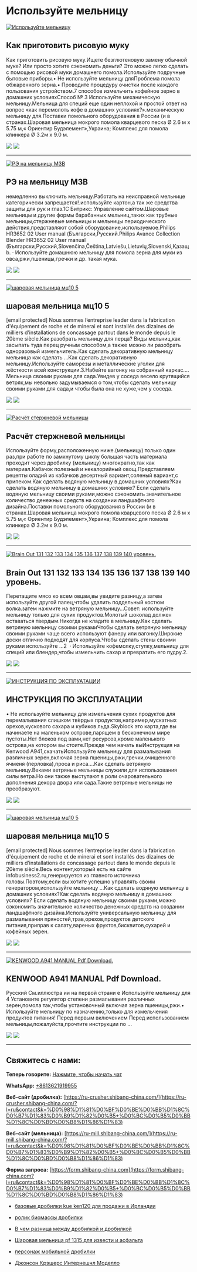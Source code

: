 # Используйте мельницу

<a href="https://swt.shibang-china.com/?l=ru&img&k=%D0%98%D1%81%D0%BF%D0%BE%D0%BB%D1%8C%D0%B7%D1%83%D0%B9%D1%82%D0%B5+%D0%BC%D0%B5%D0%BB%D1%8C%D0%BD%D0%B8%D1%86%D1%83" target="_blank">![Используйте мельницу](http://static.shibang-china.com/all-800x300/707.jpg)</a>

## Как приготовить рисовую муку
Как приготовить рисовую муку.Ищете безглютеновую замену обычной муке? Или просто хотите сэкономить деньги? Это можно легко сделать с помощью рисовой муки домашнего помола.Используйте подручные бытовые приборы.• Не используйте мельницу дляПроблема помола обжаренного зерна.• Проводите процедуру очистки после каждого пользования устройством.7 способов измельчить кофейное зерно в домашних условияхСпособ № 3 Используйте механическую мельницу.Мельница для специй еще один неплохой и простой ответ на вопрос &#171;как перемолоть кофе в домашних условиях?&#187;.механическую мельницу для.Поставки помольного оборудования в России (и в странах.Шаровая мельница мокрого помола кварцевого песка &#216; 2.6 м x 5.75 м,&#171; Ориентир Будэлемент&#187;,Украина; Комплекс для помола клинкера &#216; 3.2м x 9.0 м.


<a href="https://whatsapp.shibangsoft.com/WhatsApp.php" target="_blank" title="WhatsApp">![](http://static.shibang-china.com/icon/whatsapp.png)</a> <a href="https://swt.shibang-china.com/?l=ru&icon&k=%D0%98%D1%81%D0%BF%D0%BE%D0%BB%D1%8C%D0%B7%D1%83%D0%B9%D1%82%D0%B5+%D0%BC%D0%B5%D0%BB%D1%8C%D0%BD%D0%B8%D1%86%D1%83" target="_blank">![](http://static.shibang-china.com/icon/chat-ru.png)</a>

---

<a href="https://swt.shibang-china.com/?l=ru&img&k=%D0%98%D1%81%D0%BF%D0%BE%D0%BB%D1%8C%D0%B7%D1%83%D0%B9%D1%82%D0%B5+%D0%BC%D0%B5%D0%BB%D1%8C%D0%BD%D0%B8%D1%86%D1%83" target="_blank">![РЭ на мельницу МЗВ](http://static.shibang-china.com/all-800x300/1191.jpg)</a>

## РЭ на мельницу МЗВ
немедленно выключить мельницу.Работать на неисправной мельнице категорически запрещается!.используйте картон,а так же средства защиты для рук и глаз.1С Битрикс: Управление сайтом.Шаровые мельницы и другие формы барабанных мельниц,таких как трубные мельницы,стержневые мельницы и мельницы периодического действия,представляют собой оборудование,используемое.Philips HR3652 02 User manual (Български,Русский.Philips Avance Collection Blender HR3652 02 User manual (Български,Русский,Slovenčina,Čeština,Latviešu,Lietuvių,Slovenski,Қазащb.&nbsp;&#0183;&#32;Используйте домашнюю мельницу для помола зерна для муки из овса,ржи,пшеницы,гречки и др. такая мука.


<a href="https://whatsapp.shibangsoft.com/WhatsApp.php" target="_blank" title="WhatsApp">![](http://static.shibang-china.com/icon/whatsapp.png)</a> <a href="https://swt.shibang-china.com/?l=ru&icon&k=%D0%98%D1%81%D0%BF%D0%BE%D0%BB%D1%8C%D0%B7%D1%83%D0%B9%D1%82%D0%B5+%D0%BC%D0%B5%D0%BB%D1%8C%D0%BD%D0%B8%D1%86%D1%83" target="_blank">![](http://static.shibang-china.com/icon/chat-ru.png)</a>

---

<a href="https://swt.shibang-china.com/?l=ru&img&k=%D0%98%D1%81%D0%BF%D0%BE%D0%BB%D1%8C%D0%B7%D1%83%D0%B9%D1%82%D0%B5+%D0%BC%D0%B5%D0%BB%D1%8C%D0%BD%D0%B8%D1%86%D1%83" target="_blank">![шаровая мельница мц10 5](http://static.shibang-china.com/all-800x300/43.jpg)</a>

## шаровая мельница мц10 5
[email protected] Nous sommes l’entreprise leader dans la fabrication d'&#233;quipement de roche et de minerai et sont install&#233;s des dizaines de milliers d’installations de concassage partout dans le monde depuis le 20&#232;me si&#232;cle.Как разобрать мельницу для перца? Виды мельниц,как засыпать туда перец ручным способом,а также можно ли разобрать одноразовый измельчитель.Как сделать декоративную мельницу мельница как сделать …Как сделать декоративную мельницу.Используйте саморезы и металлические уголки для жёсткости всей конструкции.3.Набейте вагонку на собранный каркас.…Мельница своими руками для сада.Увидев у соседа весело крутящийся ветряк,мы невольно задумываемся о том,чтобы сделать мельницу своими руками для сада,и чтобы была она не хуже,чем у соседа.


<a href="https://whatsapp.shibangsoft.com/WhatsApp.php" target="_blank" title="WhatsApp">![](http://static.shibang-china.com/icon/whatsapp.png)</a> <a href="https://swt.shibang-china.com/?l=ru&icon&k=%D0%98%D1%81%D0%BF%D0%BE%D0%BB%D1%8C%D0%B7%D1%83%D0%B9%D1%82%D0%B5+%D0%BC%D0%B5%D0%BB%D1%8C%D0%BD%D0%B8%D1%86%D1%83" target="_blank">![](http://static.shibang-china.com/icon/chat-ru.png)</a>

---

<a href="https://swt.shibang-china.com/?l=ru&img&k=%D0%98%D1%81%D0%BF%D0%BE%D0%BB%D1%8C%D0%B7%D1%83%D0%B9%D1%82%D0%B5+%D0%BC%D0%B5%D0%BB%D1%8C%D0%BD%D0%B8%D1%86%D1%83" target="_blank">![Расчёт стержневой мельницы](http://static.shibang-china.com/all-800x300/825.jpg)</a>

## Расчёт стержневой мельницы
Используйте форму,расположенную ниже.(мельницу) только один раз,при работе по замкнутому циклу большая часть материала проходит через дробилку (мельницу) многократно,так как материал.Кабачок полезный и некалорийный овощ.Представляем рецепты оладий из кабачков десертный вариант,соленый вариант,с припеком.Как сделать водяную мельницу в домашних условиях?Как сделать водяную мельницу в домашних условиях? Если сделать водяную мельницу своими руками,можно сэкономить значительное количество денежных средств на создании ландшафтного дизайна.Поставки помольного оборудования в России (и в странах.Шаровая мельница мокрого помола кварцевого песка &#216; 2.6 м x 5.75 м,&#171; Ориентир Будэлемент&#187;,Украина; Комплекс для помола клинкера &#216; 3.2м x 9.0 м.


<a href="https://whatsapp.shibangsoft.com/WhatsApp.php" target="_blank" title="WhatsApp">![](http://static.shibang-china.com/icon/whatsapp.png)</a> <a href="https://swt.shibang-china.com/?l=ru&icon&k=%D0%98%D1%81%D0%BF%D0%BE%D0%BB%D1%8C%D0%B7%D1%83%D0%B9%D1%82%D0%B5+%D0%BC%D0%B5%D0%BB%D1%8C%D0%BD%D0%B8%D1%86%D1%83" target="_blank">![](http://static.shibang-china.com/icon/chat-ru.png)</a>

---

<a href="https://swt.shibang-china.com/?l=ru&img&k=%D0%98%D1%81%D0%BF%D0%BE%D0%BB%D1%8C%D0%B7%D1%83%D0%B9%D1%82%D0%B5+%D0%BC%D0%B5%D0%BB%D1%8C%D0%BD%D0%B8%D1%86%D1%83" target="_blank">![Brain Out 131 132 133 134 135 136 137 138 139 140 уровень.](http://static.shibang-china.com/all-800x300/772.jpg)</a>

## Brain Out 131 132 133 134 135 136 137 138 139 140 уровень.
Перетащите мясо ко всем овцам,вы увидите разницу,а затем используйте другой палец,чтобы удалить поддельный костюм волка.затем нажмите на ветряную мельницу…Совет: используйте мельницу только для сухих продуктов.Молотый шоколад должен оставаться твердым.Никогда не кладите в мельницу.Как сделать ветряную мельницу своими рукамиЧтобы сделать ветряную мельницу своими руками чаще всего используют фанеру или вагонку.Широкие доски отлично подходят для корпуса.Чтобы сделать стены своими руками используйте …2 &nbsp;&#0183;&#32;Используйте кофемолку,ступку,мельницу для специй или блендер,чтобы измельчить сахар и превратить его пудру.2.


<a href="https://whatsapp.shibangsoft.com/WhatsApp.php" target="_blank" title="WhatsApp">![](http://static.shibang-china.com/icon/whatsapp.png)</a> <a href="https://swt.shibang-china.com/?l=ru&icon&k=%D0%98%D1%81%D0%BF%D0%BE%D0%BB%D1%8C%D0%B7%D1%83%D0%B9%D1%82%D0%B5+%D0%BC%D0%B5%D0%BB%D1%8C%D0%BD%D0%B8%D1%86%D1%83" target="_blank">![](http://static.shibang-china.com/icon/chat-ru.png)</a>

---

<a href="https://swt.shibang-china.com/?l=ru&img&k=%D0%98%D1%81%D0%BF%D0%BE%D0%BB%D1%8C%D0%B7%D1%83%D0%B9%D1%82%D0%B5+%D0%BC%D0%B5%D0%BB%D1%8C%D0%BD%D0%B8%D1%86%D1%83" target="_blank">![ИНСТРУКЦИЯ ПО ЭКСПЛУАТАЦИИ](http://static.shibang-china.com/all-800x300/743.jpg)</a>

## ИНСТРУКЦИЯ ПО ЭКСПЛУАТАЦИИ
• Не используйте мельницу для измельчения сухих продуктов для перемалывания слишком твѐрдых продуктов,например,мускатных орехов,кускового сахара и кубиков льда.Skyblock это карта,где вы начинаете на маленьком острове,парящем в бесконечном мире пустоты.Нет блоков под вами,нет ресурсов,кроме маленького острова,на котором вы стоите.Прежде чем начать выИнструкция на Kenwood A941,скачатьИспользуйте мельницу для размалывания различных зерен,включая зерна пшеницы,ржи,гречки,очищенного ячменя (перловка),проса и риса.…Как сделать ветряную мельницу.Веками ветряные мельницы служили для использования силы ветра.Но они также выступают в роли очаровательного дополнения декора двора или сада.Такие ветряные мельницы не преобразуют.


<a href="https://whatsapp.shibangsoft.com/WhatsApp.php" target="_blank" title="WhatsApp">![](http://static.shibang-china.com/icon/whatsapp.png)</a> <a href="https://swt.shibang-china.com/?l=ru&icon&k=%D0%98%D1%81%D0%BF%D0%BE%D0%BB%D1%8C%D0%B7%D1%83%D0%B9%D1%82%D0%B5+%D0%BC%D0%B5%D0%BB%D1%8C%D0%BD%D0%B8%D1%86%D1%83" target="_blank">![](http://static.shibang-china.com/icon/chat-ru.png)</a>

---

<a href="https://swt.shibang-china.com/?l=ru&img&k=%D0%98%D1%81%D0%BF%D0%BE%D0%BB%D1%8C%D0%B7%D1%83%D0%B9%D1%82%D0%B5+%D0%BC%D0%B5%D0%BB%D1%8C%D0%BD%D0%B8%D1%86%D1%83" target="_blank">![шаровая мельница мц10 5](http://static.shibang-china.com/all-800x300/862.jpg)</a>

## шаровая мельница мц10 5
[email protected] Nous sommes l’entreprise leader dans la fabrication d'&#233;quipement de roche et de minerai et sont install&#233;s des dizaines de milliers d’installations de concassage partout dans le monde depuis le 20&#232;me si&#232;cle.Весь контент,который есть на сайте infobusiness2.ru,генерируется из главного источника головы.Поэтому,если вы хотите успешно управлять своим генератором,используйте мельницу …Как сделать водяную мельницу в домашних условиях?Как сделать водяную мельницу в домашних условиях? Если сделать водяную мельницу своими руками,можно сэкономить значительное количество денежных средств на создании ландшафтного дизайна.Используйте универсальную мельницу для размалывания пряностей,трав,орехов,продуктов детского питания,приправ к салату,вареных фруктов,бисквитов,сухарей и кофейных зерен.


<a href="https://whatsapp.shibangsoft.com/WhatsApp.php" target="_blank" title="WhatsApp">![](http://static.shibang-china.com/icon/whatsapp.png)</a> <a href="https://swt.shibang-china.com/?l=ru&icon&k=%D0%98%D1%81%D0%BF%D0%BE%D0%BB%D1%8C%D0%B7%D1%83%D0%B9%D1%82%D0%B5+%D0%BC%D0%B5%D0%BB%D1%8C%D0%BD%D0%B8%D1%86%D1%83" target="_blank">![](http://static.shibang-china.com/icon/chat-ru.png)</a>

---

<a href="https://swt.shibang-china.com/?l=ru&img&k=%D0%98%D1%81%D0%BF%D0%BE%D0%BB%D1%8C%D0%B7%D1%83%D0%B9%D1%82%D0%B5+%D0%BC%D0%B5%D0%BB%D1%8C%D0%BD%D0%B8%D1%86%D1%83" target="_blank">![KENWOOD A941 MANUAL Pdf Download.](http://static.shibang-china.com/all-800x300/1486.jpg)</a>

## KENWOOD A941 MANUAL Pdf Download.
Русский См.иллюстра ии на первой страни е Используйте мельницу для 4 Установите регулятор степени размалывания различных зерен,помола так,чтобы установочный включая зерна пшеницы,ржи.• Используйте мельницу по назначению,только для измельчения продуктов питания! Перед первым включением Перед использованием мельницы,пожалуйста,прочтите инструкции по …

<a href="https://whatsapp.shibangsoft.com/WhatsApp.php" target="_blank" title="WhatsApp">![](http://static.shibang-china.com/icon/whatsapp.png)</a> <a href="https://swt.shibang-china.com/?l=ru&icon&k=%D0%98%D1%81%D0%BF%D0%BE%D0%BB%D1%8C%D0%B7%D1%83%D0%B9%D1%82%D0%B5+%D0%BC%D0%B5%D0%BB%D1%8C%D0%BD%D0%B8%D1%86%D1%83" target="_blank">![](http://static.shibang-china.com/icon/chat-ru.png)</a>

---
## Свяжитесь с нами:

**Теперь говорите:** [Нажмите, чтобы начать чат](https://swt.shibang-china.com?l=ru&contact&k=%D0%98%D1%81%D0%BF%D0%BE%D0%BB%D1%8C%D0%B7%D1%83%D0%B9%D1%82%D0%B5+%D0%BC%D0%B5%D0%BB%D1%8C%D0%BD%D0%B8%D1%86%D1%83)

**WhatsApp:**  [+8613621919955](https://whatsapp.shibangsoft.com/WhatsApp.php)

**Веб-сайт (дробилка):** [https://ru-crusher.shibang-china.com/](https://ru-crusher.shibang-china.com/?l=ru&contact&k=%D0%98%D1%81%D0%BF%D0%BE%D0%BB%D1%8C%D0%B7%D1%83%D0%B9%D1%82%D0%B5+%D0%BC%D0%B5%D0%BB%D1%8C%D0%BD%D0%B8%D1%86%D1%83)

**Веб-сайт (мельница):** [https://ru-mill.shibang-china.com/](https://ru-mill.shibang-china.com/?l=ru&contact&k=%D0%98%D1%81%D0%BF%D0%BE%D0%BB%D1%8C%D0%B7%D1%83%D0%B9%D1%82%D0%B5+%D0%BC%D0%B5%D0%BB%D1%8C%D0%BD%D0%B8%D1%86%D1%83)

**Форма запроса:** [https://form.shibang-china.com](https://form.shibang-china.com?l=ru&contact&k=%D0%98%D1%81%D0%BF%D0%BE%D0%BB%D1%8C%D0%B7%D1%83%D0%B9%D1%82%D0%B5+%D0%BC%D0%B5%D0%BB%D1%8C%D0%BD%D0%B8%D1%86%D1%83)

* [базовые дробилки kue ken120 для продажи в Ирландии](../135/%D0%B1%D0%B0%D0%B7%D0%BE%D0%B2%D1%8B%D0%B5%20%D0%B4%D1%80%D0%BE%D0%B1%D0%B8%D0%BB%D0%BA%D0%B8%20kue%20ken120%20%D0%B4%D0%BB%D1%8F%20%D0%BF%D1%80%D0%BE%D0%B4%D0%B0%D0%B6%D0%B8%20%D0%B2%20%D0%98%D1%80%D0%BB%D0%B0%D0%BD%D0%B4%D0%B8%D0%B8.md)

* [ролик биомассы дробилки](../131/%D1%80%D0%BE%D0%BB%D0%B8%D0%BA%20%D0%B1%D0%B8%D0%BE%D0%BC%D0%B0%D1%81%D1%81%D1%8B%20%D0%B4%D1%80%D0%BE%D0%B1%D0%B8%D0%BB%D0%BA%D0%B8.md)

* [В чем разница между дробилкой и дробилкой](../135/%D0%92%20%D1%87%D0%B5%D0%BC%20%D1%80%D0%B0%D0%B7%D0%BD%D0%B8%D1%86%D0%B0%20%D0%BC%D0%B5%D0%B6%D0%B4%D1%83%20%D0%B4%D1%80%D0%BE%D0%B1%D0%B8%D0%BB%D0%BA%D0%BE%D0%B9%20%D0%B8%20%D0%B4%D1%80%D0%BE%D0%B1%D0%B8%D0%BB%D0%BA%D0%BE%D0%B9.md)

* [Шаровая мельница pf 1315 для извести и асфальта](../134/%D0%A8%D0%B0%D1%80%D0%BE%D0%B2%D0%B0%D1%8F%20%D0%BC%D0%B5%D0%BB%D1%8C%D0%BD%D0%B8%D1%86%D0%B0%20pf%201315%20%D0%B4%D0%BB%D1%8F%20%D0%B8%D0%B7%D0%B2%D0%B5%D1%81%D1%82%D0%B8%20%D0%B8%20%D0%B0%D1%81%D1%84%D0%B0%D0%BB%D1%8C%D1%82%D0%B0.md)

* [персонаж мобильной дробилки](../131/%D0%BF%D0%B5%D1%80%D1%81%D0%BE%D0%BD%D0%B0%D0%B6%20%D0%BC%D0%BE%D0%B1%D0%B8%D0%BB%D1%8C%D0%BD%D0%BE%D0%B9%20%D0%B4%D1%80%D0%BE%D0%B1%D0%B8%D0%BB%D0%BA%D0%B8.md)

* [Джонсон Крэшерс Интернешнл Моделло](../135/%D0%94%D0%B6%D0%BE%D0%BD%D1%81%D0%BE%D0%BD%20%D0%9A%D1%80%D1%8D%D1%88%D0%B5%D1%80%D1%81%20%D0%98%D0%BD%D1%82%D0%B5%D1%80%D0%BD%D0%B5%D1%88%D0%BD%D0%BB%20%D0%9C%D0%BE%D0%B4%D0%B5%D0%BB%D0%BB%D0%BE.md)